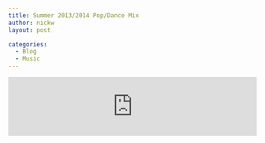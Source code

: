 ```yaml
---
title: Summer 2013/2014 Pop/Dance Mix
author: nickw
layout: post

categories:
  - Blog
  - Music
---
```


<iframe width="100%" height="120" src="https://www.mixcloud.com/widget/iframe/?hide_cover=1&feed=%2Fnicholas-whyte%2Fmainstream-summer-mix-2014%2F" frameborder="0" ></iframe>

